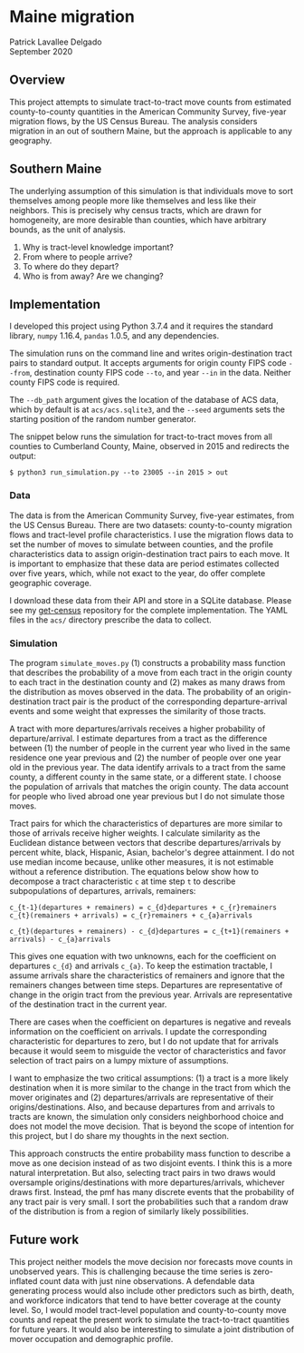 # Maine migration
Patrick Lavallee Delgado \
September 2020

## Overview

This project attempts to simulate tract-to-tract move counts from estimated county-to-county quantities in the American Community Survey, five-year migration flows, by the US Census Bureau. The analysis considers migration in an out of southern Maine, but the approach is applicable to any geography.

## Southern Maine

The underlying assumption of this simulation is that individuals move to sort themselves among people more like themselves and less like their neighbors. This is precisely why census tracts, which are drawn for homogeneity, are more desirable than counties, which have arbitrary bounds, as the unit of analysis.

1. Why is tract-level knowledge important?
2. From where to people arrive?
3. To where do they depart?
4. Who is from away? Are we changing?

## Implementation

I developed this project using Python 3.7.4 and it requires the standard library, `numpy` 1.16.4, `pandas` 1.0.5, and any dependencies.

The simulation runs on the command line and writes origin-destination tract pairs to standard output. It accepts arguments for origin county FIPS code `--from`, destination county FIPS code `--to`, and year `--in` in the data. Neither county FIPS code is required.

The `--db_path` argument gives the location of the database of ACS data, which by default is at `acs/acs.sqlite3`, and the `--seed` arguments sets the starting position of the random number generator.

The snippet below runs the simulation for tract-to-tract moves from all counties to Cumberland County, Maine, observed in 2015 and redirects the output:

```
$ python3 run_simulation.py --to 23005 --in 2015 > out
```

### Data

The data is from the American Community Survey, five-year estimates, from the US Census Bureau. There are two datasets: county-to-county migration flows and tract-level profile characteristics. I use the migration flows data to set the number of moves to simulate between counties, and the profile characteristics data to assign origin-destination tract pairs to each move. It is important to emphasize that these data are period estimates collected over five years, which, while not exact to the year, do offer complete geographic coverage.

I download these data from their API and store in a SQLite database. Please see my [get-census](https://github.com/lavalleedelgado/get-census) repository for the complete implementation. The YAML files in the `acs/` directory prescribe the data to collect.

### Simulation

The program `simulate_moves.py` (1) constructs a probability mass function that describes the probability of a move from each tract in the origin county to each tract in the destination county and (2) makes as many draws from the distribution as moves observed in the data. The probability of an origin-destination tract pair is the product of the corresponding departure-arrival events and some weight that expresses the similarity of those tracts.

A tract with more departures/arrivals receives a higher probability of departure/arrival. I estimate departures from a tract as the difference between (1) the number of people in the current year who lived in the same residence one year previous and (2) the number of people over one year old in the previous year. The data identify arrivals to a tract from the same county, a different county in the same state, or a different state. I choose the population of arrivals that matches the origin county. The data account for people who lived abroad one year previous but I do not simulate those moves.

Tract pairs for which the characteristics of departures are more similar to those of arrivals receive higher weights. I calculate similarity as the Euclidean distance between vectors that describe departures/arrivals by percent white, black, Hispanic, Asian, bachelor's degree attainment. I do not use median income because, unlike other measures, it is not estimable without a reference distribution. The equations below show how to decompose a tract characteristic `c` at time step `t` to describe subpopulations of departures, arrivals, remainers:

```
c_{t-1}(departures + remainers) = c_{d}departures + c_{r}remainers
c_{t}(remainers + arrivals) = c_{r}remainers + c_{a}arrivals

c_{t}(departures + remainers) - c_{d}departures = c_{t+1}(remainers + arrivals) - c_{a}arrivals
```

This gives one equation with two unknowns, each for the coefficient on departures `c_{d}` and arrivals `c_{a}`. To keep the estimation tractable, I assume arrivals share the characteristics of remainers and ignore that the remainers changes between time steps. Departures are representative of change in the origin tract from the previous year. Arrivals are representative of the destination tract in the current year.

There are cases when the coefficient on departures is negative and reveals information on the coefficient on arrivals. I update the corresponding characteristic for departures to zero, but I do not update that for arrivals because it would seem to misguide the vector of characteristics and favor selection of tract pairs on a lumpy mixture of assumptions.

I want to emphasize the two critical assumptions: (1) a tract is a more likely destination when it is more similar to the change in the tract from which the mover originates and (2) departures/arrivals are representative of their origins/destinations. Also, and because departures from and arrivals to tracts are known, the simulation only considers neighborhood choice and does not model the move decision. That is beyond the scope of intention for this project, but I do share my thoughts in the next section.

This approach constructs the entire probability mass function to describe a move as one decision instead of as two disjoint events. I think this is a more natural interpretation. But also, selecting tract pairs in two draws would oversample origins/destinations with more departures/arrivals, whichever draws first. Instead, the pmf has many discrete events that the probability of any tract pair is very small. I sort the probabilities such that a random draw of the distribution is from a region of similarly likely possibilities.

## Future work

This project neither models the move decision nor forecasts move counts in unobserved years. This is challenging because the time series is zero-inflated count data with just nine observations. A defendable data generating process would also include other predictors such as birth, death, and workforce indicators that tend to have better coverage at the county level. So, I would model tract-level population and county-to-county move counts and repeat the present work to simulate the tract-to-tract quantities for future years. It would also be interesting to simulate a joint distribution of mover occupation and demographic profile.


<!-- 
This portfolio explores whether and why people migrate into, out from, and around Maine. I use data from the American Community Survey, 5-year estimate, (ACS) by the US Census Bureau and from the Quarterly Census of Employment & Wages (QCEW) by the Bureau of Labor Statistics to map and analyze these trends. These data reveal to where Mainers move and identify the local characteristics that might continue to encourage migration.

## Research questions
- Is it safe to compare ACS 5-year estimates of adjacent years?
- How many Mainers by county relocate out of state?
- How many new Mainers by county relocate to the state?
- Between which counties do Mainers move?
- Where does the population consolidate?
    - cluster tracts into population centers
    - identify a stopping condition: population and physical size?
    - identify "disenfranchised" or isolated tracts
    - allow membership in multiple clusters
- How do these cluster characteristics change with migration?
    - demographic composition
    - educational attainment
    - median household income
    - median age
    - population density
    - access to broadband
    - access to healthcare
- How do average tradable and local wages change?
- How do health and education change?
- How does voting behavior change? (voting, op-ed sentiment, social media?)
- Does migration in one year predict these outcomes in another?
- How do tracts compare by cluster membership?
    - northern Maine versus southern Maine
    - clustered versus not clustered

## Policy questions
- What are the top line consequences of migration?
- How can policy avert worse outcomes in areas that migration affects?

## Next steps
1. Download data for each year from 2000 through 2018.
2. Join data in a database.
3. Draw visualizations:
    - map of county-level migration
    - map of clusters
    - map of cluster-level population change
    - correlations between migrations and cluster characteristics
4. Find other interesting data:
    - road maps to measure time and distance to populations
    - migration between clusters instead of just counties
    - birth and death statistics to subtract from cluster population change
    - health outcomes, insurance claims, or spending generally
    - voter registration and election outcomes

## Get more resources
Maine DOL
John Doerr
Maine & Co.
Live and Work in Maine
Food and aquaculture industry growth
Northern Maine Development Commission
Economic Development Administration
- Denise Garland

Camoine, Jim Demesis (sp?)
Peter Steele
The Beacon Group

** Start with John Doerr
** Maine Department of Community Development

Get foot in the door with economic development company!
Maine Technology Institute for jobs.
 -->
